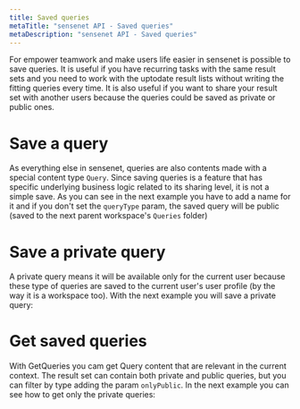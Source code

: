 ```yaml
---
title: Saved queries
metaTitle: "sensenet API - Saved queries"
metaDescription: "sensenet API - Saved queries"
---
```


For empower teamwork and make users life easier in sensenet is possible to save queries. It is useful if you have recurring tasks with the same result sets and you need to work with the uptodate result lists without writing the fitting queries every time. It is also useful if you want to share your result set with another users because the queries could be saved as private or public ones.

# Save a query

As everything else in sensenet, queries are also contents made with a special content type `Query`. Since saving queries is a feature that has specific underlying business logic related to its sharing level, it is not a simple save. As you can see in the next example you have to add a name for it and if you don't set the `queryType` param, the saved query will be public (saved to the next parent workspace's `Queries` folder)

<tab category="collaboration" article="saved-queries" example="saveQuery" />

# Save a private query

A private query means it will be available only for the current user because these type of queries are saved to the current user's user profile (by the way it is a workspace too). With the next example you will save a private query:

<tab category="collaboration" article="saved-queries" example="savePrivateQuery" />

# Get saved queries

With GetQueries you cam get Query content that are relevant in the current context. The result set can contain both private and public queries, but you can filter by type adding the param `onlyPublic`. In the next example you can see how to get only the private queries:

<tab category="collaboration" article="saved-queries" example="getSavedQueries" />
